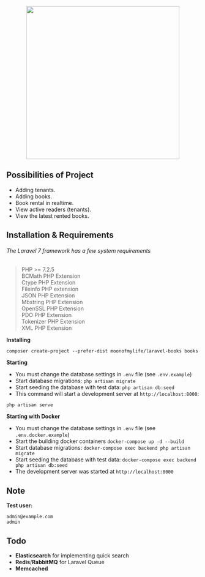 <p align="center"><img src="https://i.ibb.co/fr2DPvP/laravel-books-logo-1.png" width="400"></p>

## Possibilities of Project

- Adding tenants.
- Adding books.
- Book rental in realtime.
- View active readers (tenants).
- View the latest rented books.

## Installation & Requirements

###### The Laravel 7 framework has a few system requirements ######
> PHP >= 7.2.5  
> BCMath PHP Extension  
> Ctype PHP Extension  
> Fileinfo PHP extension  
> JSON PHP Extension  
> Mbstring PHP Extension  
> OpenSSL PHP Extension  
> PDO PHP Extension  
> Tokenizer PHP Extension  
> XML PHP Extension  

**Installing**
```
composer create-project --prefer-dist moonofmylife/laravel-books books
```

**Starting**
- You must change the database settings in ```.env``` file (see ```.env.example```)
- Start database migrations: ```php artisan migrate```
- Start seeding the database with test data: ```php artisan db:seed```
- This command will start a development server at ```http://localhost:8000```:
```$xslt
php artisan serve
```


**Starting with Docker**

- You must change the database settings in ```.env``` file (see ```.env.docker.example```)
- Start the building docker containers ```docker-compose up -d --build```
- Start database migrations: ```docker-compose exec backend php artisan migrate```
- Start seeding the database with test data: ```docker-compose exec backend php artisan db:seed```
- The development server was started at ```http://localhost:8000```

## Note
**Test user:**
```
admin@example.com
admin
```

## Todo
- **Elasticsearch** for implementing quick search
- **Redis**/**RabbitMQ** for Laravel Queue
- **Memcached**
